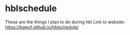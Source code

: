 # hblschedule
These are the things I plan to do during hbl
Link to website: https://kgwxf.github.io/hblschedule/
